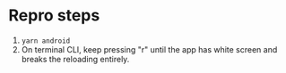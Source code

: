# Repro steps

1. `yarn android`
2. On terminal CLI, keep pressing "r" until the app has white screen and breaks the reloading entirely.
